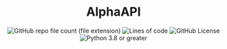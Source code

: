 <h1 align="center">AlphaAPI</h1>
<p align="center">
  <!-- badges lmao -->
  <img alt="GitHub repo file count (file extension)" src="https://img.shields.io/github/directory-file-count/AlphaGameDeveloper/AlphaAPI/src">
  <img alt="Lines of code" src="https://img.shields.io/tokei/lines/github/AlphaGameDeveloper/AlphaAPI">
  <img alt="GitHub License" src="https://img.shields.io/github/license/AlphaGameDeveloper/AlphaAPI">
  <img alt="Python 3.8 or greater" src="https://img.shields.io/badge/Python-%3E=3.8-yellow">
</p>
